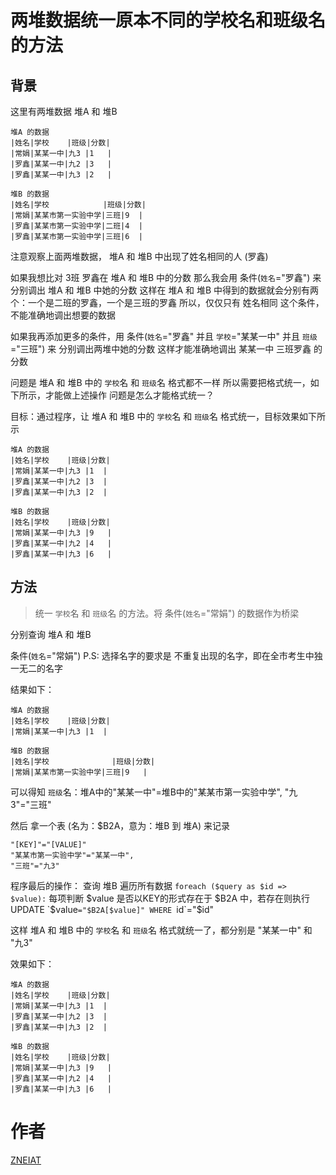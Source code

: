 # 两堆数据统一原本不同的学校名和班级名的方法

## 背景
这里有两堆数据 堆A 和 堆B

```
堆A 的数据
|姓名|学校    |班级|分数|
|常娟|某某一中|九3 |1   |
|罗鑫|某某一中|九2 |3   |
|罗鑫|某某一中|九3 |2   |

堆B 的数据
|姓名|学校            |班级|分数|
|常娟|某某市第一实验中学|三班|9  |
|罗鑫|某某市第一实验中学|二班|4  |
|罗鑫|某某市第一实验中学|三班|6  |
```

注意观察上面两堆数据，
堆A 和 堆B 中出现了姓名相同的人 (罗鑫)

如果我想比对 3班 罗鑫在 堆A 和 堆B 中的分数
那么我会用 条件(`姓名`="罗鑫") 来 分别调出 堆A 和 堆B 中她的分数
这样在 堆A 和 堆B 中得到的数据就会分别有两个：一个是二班的罗鑫，一个是三班的罗鑫
所以，仅仅只有 姓名相同 这个条件，不能准确地调出想要的数据

如果我再添加更多的条件，用 条件(`姓名`="罗鑫" 并且 `学校`="某某一中" 并且 `班级`="三班") 来 分别调出两堆中她的分数
这样才能准确地调出 某某一中 三班罗鑫 的分数

问题是 堆A 和 堆B 中的 `学校`名 和 `班级`名 格式都不一样
所以需要把格式统一，如下所示，才能做上述操作
问题是怎么才能格式统一？


目标：通过程序，让 堆A 和 堆B 中的 `学校`名 和 `班级`名 格式统一，目标效果如下所示

```
堆A 的数据
|姓名|学校    |班级|分数|
|常娟|某某一中|九3 |1	|
|罗鑫|某某一中|九2 |3	|
|罗鑫|某某一中|九3 |2	|

堆B 的数据
|姓名|学校	  |班级|分数|
|常娟|某某一中|九3 |9   | 
|罗鑫|某某一中|九2 |4   |
|罗鑫|某某一中|九3 |6   |
```

## 方法

> 统一 `学校`名 和 `班级`名 的方法。将 条件(`姓名`="常娟") 的数据作为桥梁

分别查询 堆A 和 堆B

条件(`姓名`="常娟") P.S: 选择名字的要求是 不重复出现的名字，即在全市考生中独一无二的名字

结果如下：
```
堆A 的数据
|姓名|学校    |班级|分数|
|常娟|某某一中|九3 |1	|

堆B 的数据
|姓名|学校				|班级|分数|
|常娟|某某市第一实验中学|三班|9   |
```

可以得知 `班级`名：堆A中的"某某一中"=堆B中的"某某市第一实验中学", "九3"="三班"

然后 拿一个表 (名为：$B2A，意为：堆B 到 堆A) 来记录
```
"[KEY]"="[VALUE]"   
"某某市第一实验中学"="某某一中",
"三班"="九3"
```

程序最后的操作：
查询 堆B
遍历所有数据 `foreach ($query as $id => $value):`
每项判断 $value 是否以KEY的形式存在于 $B2A 中，若存在则执行 UPDATE `$value`="$B2A[$value]" WHERE `id`="$id"

这样 堆A 和 堆B 中的 `学校`名 和 `班级`名 格式就统一了，都分别是 "某某一中" 和 "九3"

效果如下：

```
堆A 的数据
|姓名|学校    |班级|分数|
|常娟|某某一中|九3 |1	|
|罗鑫|某某一中|九2 |3	|
|罗鑫|某某一中|九3 |2	|

堆B 的数据
|姓名|学校	  |班级|分数|
|常娟|某某一中|九3 |9   | 
|罗鑫|某某一中|九2 |4   |
|罗鑫|某某一中|九3 |6   |
```

# 作者
[ZNEIAT](http://www.qwqaq.com)
